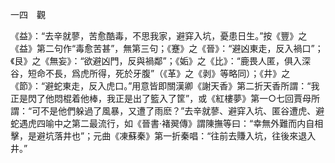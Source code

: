 一四　觀

《益》：“去辛就蓼，苦愈酷毒，不思我家，避穽入坑，憂患日生。”按《豐》之《益》第二句作“毒愈苦甚”，無第三句；《蹇》之《晉》：“避凶東走，反入禍口”；《艮》之《無妄》：“欲避凶門，反與禍鄰”；《姤》之《比》：“鹿畏人匿，俱入深谷，短命不長，爲虎所得，死於牙腹”（《革》之《剥》等略同）；《井》之《節》：“避蛇東走，反入虎口。”用意皆即關漢卿《謝天香》第二折天香所謂：“我正是閃了他悶棍着他棒，我正是出了籃入了筐”，或《紅樓夢》第一○七回賈母所謂：“可不是他們躲過了風暴，又遭了雨麽？”去辛就蓼、避穽入坑、匿谷遭虎、避蛇遇虎四喻中之第二最流行，如《晉書·褚翜傳》謂陳撫等曰：“幸無外難而内自相擊，是避坑落井也”；元曲《凍蘇秦》第一折秦唱：“往前去賺入坑，往後來退入井。”